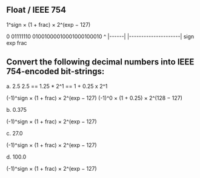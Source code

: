 ## Float / IEEE 754

1^sign × (1 + frac) × 2^(exp − 127)

0    01111110 01001000010001000100010
^    |------| |---------------------|
sign    exp            frac


## Convert the following decimal numbers into IEEE 754-encoded bit-strings:

a. 2.5
2.5 == 1.25 * 2^1 == 1 + 0.25 x 2^1

(-1)^sign × (1 + frac) × 2^(exp − 127)
(-1)^0 × (1 + 0.25) × 2^(128 − 127)


b. 0.375

(-1)^sign × (1 + frac) × 2^(exp − 127)


c. 27.0

(-1)^sign × (1 + frac) × 2^(exp − 127)


d. 100.0

(-1)^sign × (1 + frac) × 2^(exp − 127)
